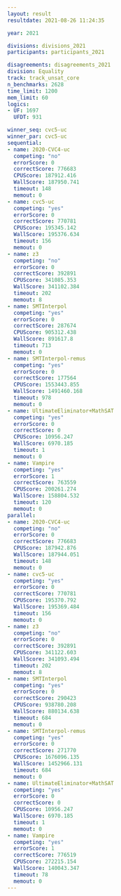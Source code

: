 ```yaml
---
layout: result
resultdate: 2021-08-26 11:24:35

year: 2021

divisions: divisions_2021
participants: participants_2021

disagreements: disagreements_2021
division: Equality
track: track_unsat_core
n_benchmarks: 2628
time_limit: 1200
mem_limit: 60
logics:
- UF: 1697
  UFDT: 931

winner_seq: cvc5-uc
winner_par: cvc5-uc
sequential:
- name: 2020-CVC4-uc
  competing: "no"
  errorScore: 0
  correctScore: 776683
  CPUScore: 187912.416
  WallScore: 187950.741
  timeout: 148
  memout: 0
- name: cvc5-uc
  competing: "yes"
  errorScore: 0
  correctScore: 770781
  CPUScore: 195345.142
  WallScore: 195376.634
  timeout: 156
  memout: 0
- name: z3
  competing: "no"
  errorScore: 0
  correctScore: 392891
  CPUScore: 341085.353
  WallScore: 341102.384
  timeout: 202
  memout: 8
- name: SMTInterpol
  competing: "yes"
  errorScore: 0
  correctScore: 287674
  CPUScore: 905312.438
  WallScore: 891617.8
  timeout: 713
  memout: 0
- name: SMTInterpol-remus
  competing: "yes"
  errorScore: 0
  correctScore: 177564
  CPUScore: 1553443.855
  WallScore: 1491460.168
  timeout: 978
  memout: 0
- name: UltimateEliminator+MathSAT
  competing: "yes"
  errorScore: 0
  correctScore: 0
  CPUScore: 10956.247
  WallScore: 6970.185
  timeout: 1
  memout: 0
- name: Vampire
  competing: "yes"
  errorScore: 1
  correctScore: 763559
  CPUScore: 200261.274
  WallScore: 158804.532
  timeout: 120
  memout: 0
parallel:
- name: 2020-CVC4-uc
  competing: "no"
  errorScore: 0
  correctScore: 776683
  CPUScore: 187942.876
  WallScore: 187944.051
  timeout: 148
  memout: 0
- name: cvc5-uc
  competing: "yes"
  errorScore: 0
  correctScore: 770781
  CPUScore: 195370.792
  WallScore: 195369.484
  timeout: 156
  memout: 0
- name: z3
  competing: "no"
  errorScore: 0
  correctScore: 392891
  CPUScore: 341122.603
  WallScore: 341093.494
  timeout: 202
  memout: 8
- name: SMTInterpol
  competing: "yes"
  errorScore: 0
  correctScore: 290423
  CPUScore: 938780.208
  WallScore: 880134.638
  timeout: 684
  memout: 0
- name: SMTInterpol-remus
  competing: "yes"
  errorScore: 0
  correctScore: 271770
  CPUScore: 1676096.135
  WallScore: 1452966.131
  timeout: 684
  memout: 0
- name: UltimateEliminator+MathSAT
  competing: "yes"
  errorScore: 0
  correctScore: 0
  CPUScore: 10956.247
  WallScore: 6970.185
  timeout: 1
  memout: 0
- name: Vampire
  competing: "yes"
  errorScore: 1
  correctScore: 776519
  CPUScore: 272215.154
  WallScore: 140043.347
  timeout: 78
  memout: 0
---
```

